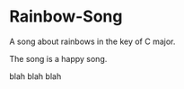 # Rainbow-Song

A song about rainbows in the key of C major.

The song is a happy song.

blah blah blah
